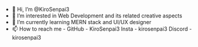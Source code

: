 - 👋 Hi, I’m @KiroSenpai3
- 👀 I’m interested in Web Development and its related creative aspects
- 🌱 I’m currently learning MERN stack and UI/UX designer
- 📫 How to reach me - GitHub - KiroSenpai3 Insta - kirosenpai3 Discord - kirosenpai3
